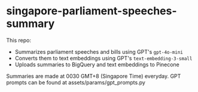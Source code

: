 # singapore-parliament-speeches-summary
This repo:
* Summarizes parliament speeches and bills using GPT's `gpt-4o-mini`
* Converts them to text embeddings using GPT's `text-embedding-3-small`
* Uploads summaries to BigQuery and text embeddings to Pinecone

Summaries are made at 0030 GMT+8 (Singapore Time) everyday. GPT prompts can be found at assets/params/gpt_prompts.py
